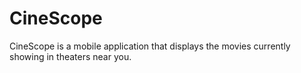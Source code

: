 # CineScope
CineScope is a mobile application that displays the movies currently showing in theaters near you. 
